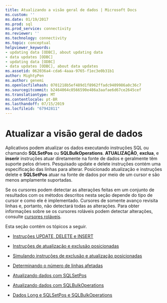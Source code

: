 ```yaml
---
title: Atualizando a visão geral de dados | Microsoft Docs
ms.custom: ''
ms.date: 01/19/2017
ms.prod: sql
ms.prod_service: connectivity
ms.reviewer: ''
ms.technology: connectivity
ms.topic: conceptual
helpviewer_keywords:
- updating data [ODBC], about updating data
- data updates [ODBC]
- updating data [ODBC]
- data updates [ODBC], about data updates
ms.assetid: 062036a4-cda6-4aaa-9765-f1ec3e0b31b1
author: MightyPen
ms.author: genemi
ms.openlocfilehash: 0701218b5ef489d1f8962ffadc9409986a0c36c7
ms.sourcegitcommit: b2464064c0566590e486a3aafae6d67ce2645cef
ms.translationtype: MT
ms.contentlocale: pt-BR
ms.lasthandoff: 07/15/2019
ms.locfileid: "67942811"
---
```

# <a name="updating-data-overview"></a>Atualizar a visão geral de dados
Aplicativos podem atualizar os dados executando instruções SQL ou chamando **SQLSetPos** ou **SQLBulkOperations**. **ATUALIZAÇÃO**, **exclua**, e **inserir** instruções atuar diretamente na fonte de dados e geralmente têm suporte pelos drivers. Pesquisado update e delete instruções contém uma especificação das linhas para alterar. Posicionado atualização e instruções delete e **SQLSetPos** atuar na fonte de dados por meio de um cursor e são menos amplamente suportadas.  
  
 Se os cursores podem detectar as alterações feitas em um conjunto de resultados com os métodos descritos nesta seção depende do tipo de cursor e como ele é implementado. Cursores de somente avanço revisita linhas e, portanto, não detectará todas as alterações. Para obter informações sobre se os cursores roláveis podem detectar alterações, consulte [cursores roláveis](../../../odbc/reference/develop-app/scrollable-cursors.md).  
  
 Esta seção contém os tópicos a seguir.  
  
-   [Instruções UPDATE, DELETE e INSERT](../../../odbc/reference/develop-app/update-delete-and-insert-statements.md)  
  
-   [Instruções de atualização e exclusão posicionadas](../../../odbc/reference/develop-app/positioned-update-and-delete-statements.md)  
  
-   [Simulando instruções de exclusão e atualização posicionadas](../../../odbc/reference/develop-app/simulating-positioned-update-and-delete-statements.md)  
  
-   [Determinando o número de linhas afetadas](../../../odbc/reference/develop-app/determining-the-number-of-affected-rows.md)  
  
-   [Atualizando dados com SQLSetPos](../../../odbc/reference/develop-app/updating-data-with-sqlsetpos.md)  
  
-   [Atualizando dados com SQLBulkOperations](../../../odbc/reference/develop-app/updating-data-with-sqlbulkoperations.md)  
  
-   [Dados Long e SQLSetPos e SQLBulkOperations](../../../odbc/reference/develop-app/long-data-and-sqlsetpos-and-sqlbulkoperations.md)
